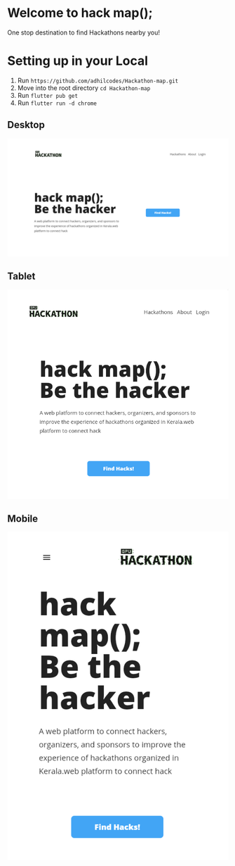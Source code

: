 # Welcome to hack map(); 

One stop destination to find Hackathons nearby you!

# Setting up in your Local

1) Run `https://github.com/adhilcodes/Hackathon-map.git`
2) Move into the root directory `cd Hackathon-map`
3) Run `flutter pub get`
4) Run `flutter run -d chrome`

## Desktop
![](/.github/img/desktop.png)
## Tablet
![](/.github/img/tablet.png)
## Mobile
![](/.github/img/mobile.png)
